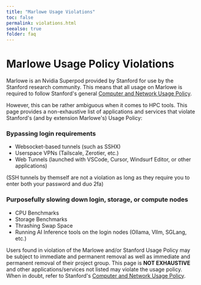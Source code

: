 ```yaml
---
title: "Marlowe Usage Violations"
toc: false
permalink: violations.html
seealso: true
folder: faq
---
```


# Marlowe Usage Policy Violations

Marlowe is an Nvidia Superpod provided by Stanford for use by the Stanford research community. This means that all usage on Marlowe is required to follow Stanford's general [Computer and Network Usage Policy](https://adminguide.stanford.edu/chapters/computing/computer-and-network-usage).

However, this can be rather ambiguous when it comes to HPC tools. This page provides a non-exhaustive list of applications and services that violate Stanford's (and by extension Marlowe's) Usage Policy:

### Bypassing login requirements

- Websocket-based tunnels (such as SSHX)
- Userspace VPNs (Tailscale, Zerotier, etc.)
- Web Tunnels (launched with VSCode, Cursor, Windsurf Editor, or other applications)

(SSH tunnels by themself are not a violation as long as they require you to enter both your password and duo 2fa)

### Purposefully slowing down login, storage, or compute nodes

- CPU Benchmarks
- Storage Benchmarks
- Thrashing Swap Space
- Running AI Inference tools on the login nodes (Ollama, Vllm, SGLang, etc.)


Users found in violation of the Marlowe and/or Stanford Usage Policy may be subject to immediate and permanent removal as well as immediate and permanent removal of their project group. This page is **NOT EXHAUSTIVE** and other applications/services not listed may violate the usage policy. When in doubt, refer to Stanford's [Computer and Network Usage Policy](https://adminguide.stanford.edu/chapters/computing/computer-and-network-usage).